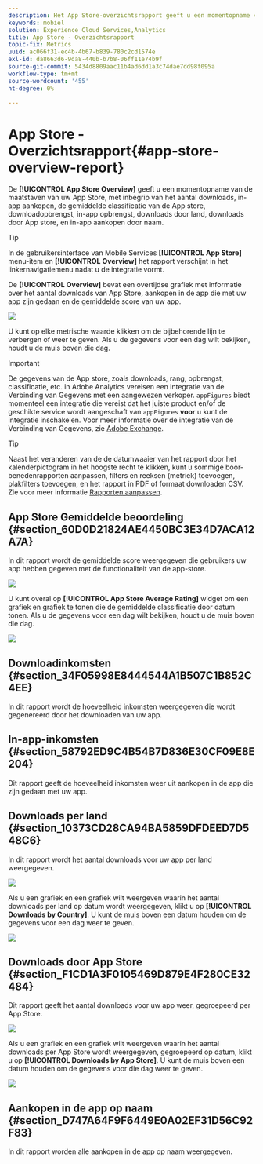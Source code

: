 ```yaml
---
description: Het App Store-overzichtsrapport geeft u een momentopname van de maatstaven van uw app-winkel, waaronder het aantal downloads, aankopen in de app, de gemiddelde score van de App Store, downloadopbrengsten, in-app-inkomsten, downloads per land, downloads per App Store en aankopen in de app op naam.
keywords: mobiel
solution: Experience Cloud Services,Analytics
title: App Store - Overzichtsrapport
topic-fix: Metrics
uuid: ac066f31-ec4b-4b67-b839-780c2cd1574e
exl-id: da8663d6-9da8-440b-b7b8-06ff11e74b9f
source-git-commit: 5434d8809aac11b4ad6dd1a3c74dae7dd98f095a
workflow-type: tm+mt
source-wordcount: '455'
ht-degree: 0%

---
```


# App Store - Overzichtsrapport{#app-store-overview-report}

De **[!UICONTROL App Store Overview]** geeft u een momentopname van de maatstaven van uw App Store, met inbegrip van het aantal downloads, in-app aankopen, de gemiddelde classificatie van de App store, downloadopbrengst, in-app opbrengst, downloads door land, downloads door App store, en in-app aankopen door naam.

>[!TIP]
>
>In de gebruikersinterface van Mobile Services **[!UICONTROL App Store]** menu-item en **[!UICONTROL Overview]** het rapport verschijnt in het linkernavigatiemenu nadat u de integratie vormt.

De **[!UICONTROL Overview]** bevat een overtijdse grafiek met informatie over het aantal downloads van App Store, aankopen in de app die met uw app zijn gedaan en de gemiddelde score van uw app.

![](assets/app_store_metrics.png)

U kunt op elke metrische waarde klikken om de bijbehorende lijn te verbergen of weer te geven. Als u de gegevens voor een dag wilt bekijken, houdt u de muis boven die dag.

>[!IMPORTANT]
>
>De gegevens van de App store, zoals downloads, rang, opbrengst, classificatie, etc. in Adobe Analytics vereisen een integratie van de Verbinding van Gegevens met een aangewezen verkoper. `appFigures` biedt momenteel een integratie die vereist dat het juiste product en/of de geschikte service wordt aangeschaft van `appFigures` **voor** u kunt de integratie inschakelen. Voor meer informatie over de integratie van de Verbinding van Gegevens, zie [Adobe Exchange](https://www.adobeexchange.com/experiencecloud.html).

>[!TIP]
>
>Naast het veranderen van de de datumwaaier van het rapport door het kalenderpictogram in het hoogste recht te klikken, kunt u sommige boor-benedenrapporten aanpassen, filters en reeksen (metriek) toevoegen, plakfilters toevoegen, en het rapport in PDF of formaat downloaden CSV. Zie voor meer informatie [Rapporten aanpassen](/help/using/usage/reports-customize/reports-customize.md).

## App Store Gemiddelde beoordeling {#section_60D0D21824AE4450BC3E34D7ACA12A7A}

In dit rapport wordt de gemiddelde score weergegeven die gebruikers uw app hebben gegeven met de functionaliteit van de app-store.

![](assets/app_store_rating.png)

U kunt overal op **[!UICONTROL App Store Average Rating]** widget om een grafiek en grafiek te tonen die de gemiddelde classificatie door datum tonen. Als u de gegevens voor een dag wilt bekijken, houdt u de muis boven die dag.

![](assets/app_store_downloads_detail.png)

## Downloadinkomsten {#section_34F05998E8444544A1B507C1B852C4EE}

In dit rapport wordt de hoeveelheid inkomsten weergegeven die wordt gegenereerd door het downloaden van uw app.

## In-app-inkomsten {#section_58792ED9C4B54B7D836E30CF09E8E204}

Dit rapport geeft de hoeveelheid inkomsten weer uit aankopen in de app die zijn gedaan met uw app.

## Downloads per land {#section_10373CD28CA94BA5859DFDEED7D548C6}

In dit rapport wordt het aantal downloads voor uw app per land weergegeven.

![](assets/country.png)

Als u een grafiek en een grafiek wilt weergeven waarin het aantal downloads per land op datum wordt weergegeven, klikt u op **[!UICONTROL Downloads by Country]**. U kunt de muis boven een datum houden om de gegevens voor een dag weer te geven.

![](assets/downloads_by_country.png)

## Downloads door App Store {#section_F1CD1A3F0105469D879E4F280CE32484}

Dit rapport geeft het aantal downloads voor uw app weer, gegroepeerd per App Store.

![](assets/app_store.png)

Als u een grafiek en een grafiek wilt weergeven waarin het aantal downloads per App Store wordt weergegeven, gegroepeerd op datum, klikt u op **[!UICONTROL Downloads by App Store]**. U kunt de muis boven een datum houden om de gegevens voor die dag weer te geven.

![](assets/app_store_downloads_detail.png)

## Aankopen in de app op naam {#section_D747A64F9F6449E0A02EF31D56C92F83}

In dit rapport worden alle aankopen in de app op naam weergegeven.
